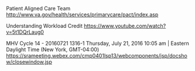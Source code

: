 
Patient Aligned Care Team
http://www.va.gov/health/services/primarycare/pact/index.asp

Understanding Workload Credit
https://www.youtube.com/watch?v=5t1DQrLaug0

MHV Cycle 14 - 20160721 1316-1
Thursday, July 21, 2016
10:05 am  |  Eastern Daylight Time (New York, GMT-04:00)
https://srameeting.webex.com/cmp0401lsp13/webcomponents/jsp/docshow/closewindow.jsp
